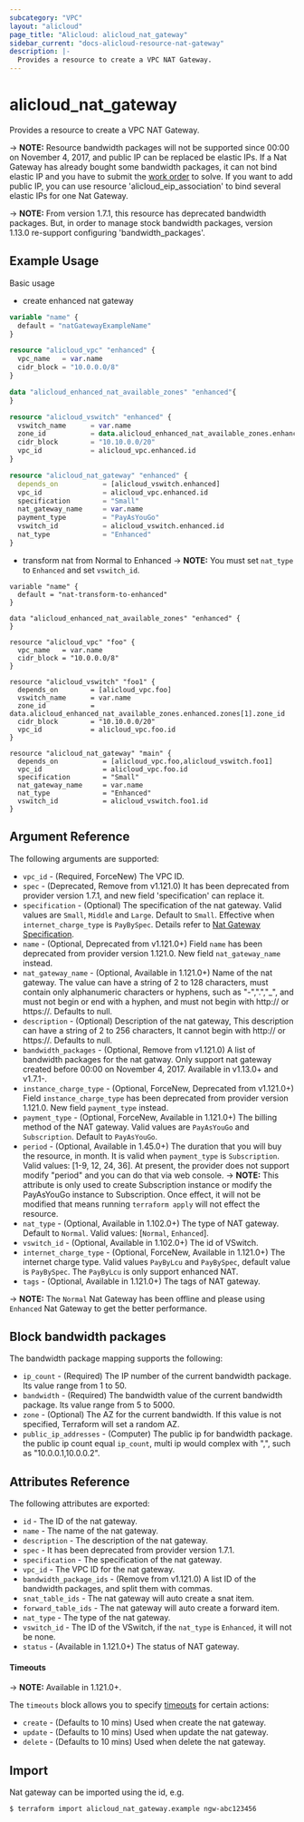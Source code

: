 ```yaml
---
subcategory: "VPC"
layout: "alicloud"
page_title: "Alicloud: alicloud_nat_gateway"
sidebar_current: "docs-alicloud-resource-nat-gateway"
description: |-
  Provides a resource to create a VPC NAT Gateway.
---
```


# alicloud\_nat\_gateway

Provides a resource to create a VPC NAT Gateway.


-> **NOTE:** Resource bandwidth packages will not be supported since 00:00 on November 4, 2017, and public IP can be replaced be elastic IPs.
If a Nat Gateway has already bought some bandwidth packages, it can not bind elastic IP and you have to submit the [work order](https://selfservice.console.aliyun.com/ticket/createIndex) to solve.
If you want to add public IP, you can use resource 'alicloud_eip_association' to bind several elastic IPs for one Nat Gateway.

-> **NOTE:** From version 1.7.1, this resource has deprecated bandwidth packages.
But, in order to manage stock bandwidth packages, version 1.13.0 re-support configuring 'bandwidth_packages'.
    

## Example Usage

Basic usage

- create enhanced nat gateway
```terraform
variable "name" {
  default = "natGatewayExampleName"
}

resource "alicloud_vpc" "enhanced" {
  vpc_name   = var.name
  cidr_block = "10.0.0.0/8"
}

data "alicloud_enhanced_nat_available_zones" "enhanced"{
}

resource "alicloud_vswitch" "enhanced" {
  vswitch_name      = var.name
  zone_id           = data.alicloud_enhanced_nat_available_zones.enhanced.zones.0.zone_id
  cidr_block        = "10.10.0.0/20"
  vpc_id            = alicloud_vpc.enhanced.id
}

resource "alicloud_nat_gateway" "enhanced" {
  depends_on           = [alicloud_vswitch.enhanced]
  vpc_id               = alicloud_vpc.enhanced.id
  specification        = "Small"
  nat_gateway_name     = var.name
  payment_type         = "PayAsYouGo"
  vswitch_id           = alicloud_vswitch.enhanced.id
  nat_type             = "Enhanced"
}
```

- transform nat from Normal to Enhanced
-> **NOTE:** You must set `nat_type` to `Enhanced` and set `vswitch_id`.
```
variable "name" {
  default = "nat-transform-to-enhanced"
}

data "alicloud_enhanced_nat_available_zones" "enhanced" {
}

resource "alicloud_vpc" "foo" {
  vpc_name   = var.name
  cidr_block = "10.0.0.0/8"
}

resource "alicloud_vswitch" "foo1" {
  depends_on        = [alicloud_vpc.foo]
  vswitch_name      = var.name
  zone_id           = data.alicloud_enhanced_nat_available_zones.enhanced.zones[1].zone_id
  cidr_block        = "10.10.0.0/20"
  vpc_id            = alicloud_vpc.foo.id
}

resource "alicloud_nat_gateway" "main" {
  depends_on           = [alicloud_vpc.foo,alicloud_vswitch.foo1]
  vpc_id               = alicloud_vpc.foo.id
  specification        = "Small"
  nat_gateway_name     = var.name
  nat_type             = "Enhanced"
  vswitch_id           = alicloud_vswitch.foo1.id
}
```

## Argument Reference

The following arguments are supported:

* `vpc_id` - (Required, ForceNew) The VPC ID.
* `spec` - (Deprecated, Remove from v1.121.0) It has been deprecated from provider version 1.7.1, and new field 'specification' can replace it.
* `specification` - (Optional) The specification of the nat gateway. Valid values are `Small`, `Middle` and `Large`. Default to `Small`. Effective when `internet_charge_type` is `PayBySpec`. Details refer to [Nat Gateway Specification](https://www.alibabacloud.com/help/doc-detail/42757.htm).
* `name` - (Optional,  Deprecated from v1.121.0+) Field `name` has been deprecated from provider version 1.121.0. New field `nat_gateway_name` instead.
* `nat_gateway_name` - (Optional, Available in 1.121.0+) Name of the nat gateway. The value can have a string of 2 to 128 characters, must contain only alphanumeric characters or hyphens, such as "-",".","_", and must not begin or end with a hyphen, and must not begin with http:// or https://. Defaults to null.
* `description` - (Optional) Description of the nat gateway, This description can have a string of 2 to 256 characters, It cannot begin with http:// or https://. Defaults to null.
* `bandwidth_packages` - (Optional, Remove from v1.121.0) A list of bandwidth packages for the nat gatway. Only support nat gateway created before 00:00 on November 4, 2017. Available in v1.13.0+ and v1.7.1-.
* `instance_charge_type` - (Optional, ForceNew,  Deprecated from v1.121.0+) Field `instance_charge_type` has been deprecated from provider version 1.121.0. New field `payment_type` instead.
* `payment_type` - (Optional, ForceNew, Available in 1.121.0+) The billing method of the NAT gateway. Valid values are `PayAsYouGo` and `Subscription`. Default to `PayAsYouGo`.
* `period` - (Optional, Available in 1.45.0+) The duration that you will buy the resource, in month. It is valid when `payment_type` is `Subscription`. Valid values: [1-9, 12, 24, 36]. At present, the provider does not support modify "period" and you can do that via web console.
-> **NOTE:** This attribute is only used to create Subscription instance or modify the PayAsYouGo instance to Subscription. Once effect, it will not be modified that means running `terraform apply` will not effect the resource.
* `nat_type` - (Optional, Available in 1.102.0+) The type of NAT gateway. Default to `Normal`. Valid values: [`Normal`, `Enhanced`].
* `vswitch_id` - (Optional, Available in 1.102.0+) The id of VSwitch.
* `internet_charge_type` - (Optional, ForceNew, Available in 1.121.0+) The internet charge type. Valid values `PayByLcu` and `PayBySpec`, default value is `PayBySpec`. The `PayByLcu` is only support enhanced NAT.
* `tags` - (Optional, Available in 1.121.0+) The tags of NAT gateway.

-> **NOTE:** The `Normal` Nat Gateway has been offline and please using `Enhanced` Nat Gateway to get the better performance. 

## Block bandwidth packages
The bandwidth package mapping supports the following:

* `ip_count` - (Required) The IP number of the current bandwidth package. Its value range from 1 to 50.
* `bandwidth` - (Required) The bandwidth value of the current bandwidth package. Its value range from 5 to 5000.
* `zone` - (Optional) The AZ for the current bandwidth. If this value is not specified, Terraform will set a random AZ.
* `public_ip_addresses` - (Computer) The public ip for bandwidth package. the public ip count equal `ip_count`, multi ip would complex with ",", such as "10.0.0.1,10.0.0.2".

## Attributes Reference

The following attributes are exported:

* `id` - The ID of the nat gateway.
* `name` - The name of the nat gateway.
* `description` - The description of the nat gateway.
* `spec` - It has been deprecated from provider version 1.7.1.
* `specification` - The specification of the nat gateway.
* `vpc_id` - The VPC ID for the nat gateway.
* `bandwidth_package_ids` - (Remove from v1.121.0) A list ID of the bandwidth packages, and split them with commas.
* `snat_table_ids` - The nat gateway will auto create a snat item.
* `forward_table_ids` - The nat gateway will auto create a forward item.
* `nat_type` - The type of the nat gateway.
* `vswitch_id` - The ID of the VSwitch, if the `nat_type` is `Enhanced`, it will not be none. 
* `status` - (Available in 1.121.0+) The status of NAT gateway.

#### Timeouts

-> **NOTE:** Available in 1.121.0+.

The `timeouts` block allows you to specify [timeouts](https://www.terraform.io/docs/configuration-0-11/resources.html#timeouts) for certain actions:

* `create` - (Defaults to 10 mins) Used when create the nat gateway.
* `update` - (Defaults to 10 mins) Used when update the nat gateway.
* `delete` - (Defaults to 10 mins) Used when delete the nat gateway.

## Import

Nat gateway can be imported using the id, e.g.

```
$ terraform import alicloud_nat_gateway.example ngw-abc123456
```
